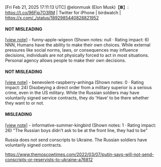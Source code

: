 [Fri Feb 21, 2025 17:11:13 UTC] @elonmusk (Elon Musk)【𝗕】: https://t.co/96Fjp7O3RM | Twitter for iPhone | birdwatch | https://x.com/_/status/1892985440828821952

#### NOT MISLEADING

[[view note]](https://x.com/i/birdwatch/n/1893106910217351295) - funny-apple-wigeon (Shown notes: null · Rating impact: 6)
NNN, Humans have the ability to make their own choices. While external pressures like social norms, laws, or consequences may influence decisions, individuals are not physically forced to act in most situations. Personal agency allows people to make their own decisions. 

#### NOT MISLEADING

[[view note]](https://x.com/i/birdwatch/n/1893020967183753336) - benevolent-raspberry-anhinga (Shown notes: 0 · Rating impact: 24)
Disobeying a direct order from a military superior is a serious crime, even in the US military.  While the Russian soldiers may have voluntarily signed service contracts, they do 'Have' to be there whether they want to or not.

#### MISLEADING

[[view note]](https://x.com/i/birdwatch/n/1893010485496209666) - informative-summer-kingbird (Shown notes: 1 · Rating impact: 26)
"The Russian boys didn't ask to be at the front line, they had to be"

Russia does not send conscripts to Ukraine. The Russian soldiers have voluntarily signed contracts. 

https://www.themoscowtimes.com/2022/03/07/putin-says-will-not-send-conscripts-or-reservists-to-ukraine-a76812
